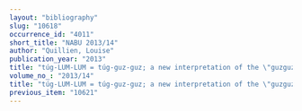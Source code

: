 ```yaml
---
layout: "bibliography"
slug: "10618"
occurrence_id: "4011"
short_title: "NABU 2013/14"
author: "Quillien, Louise"
publication_year: "2013"
title: "túg-LUM-LUM = túg-guz-guz; a new interpretation of the \"guzguzu\" garment in the first millennium BC Mesopotamia"
volume_no_: "2013/14"
title: "túg-LUM-LUM = túg-guz-guz; a new interpretation of the \"guzguzu\" garment in the first millennium BC Mesopotamia"
previous_item: "10621"
---
```

